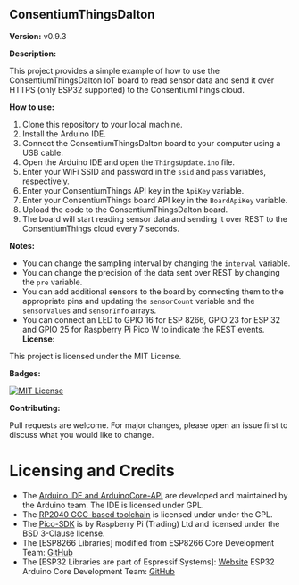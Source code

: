 ## ConsentiumThingsDalton

**Version:** v0.9.3

**Description:**

This project provides a simple example of how to use the ConsentiumThingsDalton IoT board to read sensor data and send it over HTTPS (only ESP32 supported) to the ConsentiumThings cloud.

**How to use:**

1. Clone this repository to your local machine.
2. Install the Arduino IDE.
3. Connect the ConsentiumThingsDalton board to your computer using a USB cable.
4. Open the Arduino IDE and open the `ThingsUpdate.ino` file.
5. Enter your WiFi SSID and password in the `ssid` and `pass` variables, respectively.
6. Enter your ConsentiumThings API key in the `ApiKey` variable.
7. Enter your ConsentiumThings board API key in the `BoardApiKey` variable.
8. Upload the code to the ConsentiumThingsDalton board.
9. The board will start reading sensor data and sending it over REST to the ConsentiumThings cloud every 7 seconds.

**Notes:**

* You can change the sampling interval by changing the `interval` variable.
* You can change the precision of the data sent over REST by changing the `pre` variable.
* You can add additional sensors to the board by connecting them to the appropriate pins and updating the `sensorCount` variable and the `sensorValues` and `sensorInfo` arrays.
* You can connect an LED to GPIO 16 for ESP 8266, GPIO 23 for ESP 32 and GPIO 25 for Raspberry Pi Pico W to indicate the REST events.
**License:**

This project is licensed under the MIT License.

**Badges:**

[![MIT License](https://img.shields.io/badge/license-MIT-blue.svg)](LICENSE)

**Contributing:**

Pull requests are welcome. For major changes, please open an issue first to discuss what you would like to change.

# Licensing and Credits
* The [Arduino IDE and ArduinoCore-API](https://arduino.cc) are developed and maintained by the Arduino team. The IDE is licensed under GPL.
* The [RP2040 GCC-based toolchain](https://github.com/earlephilhower/pico-quick-toolchain) is licensed under under the GPL.
* The [Pico-SDK](https://github.com/raspberrypi/pico-sdk) is by Raspberry Pi (Trading) Ltd and licensed under the BSD 3-Clause license.
* The [ESP8266 Libraries] modified from ESP8266 Core Development Team: [GitHub](https://github.com/esp8266/Arduino)
* The [ESP32 Libraries are part of Espressif Systems]: [Website](https://www.espressif.com/) ESP32 Arduino Core Development Team: [GitHub](https://github.com/espressif/arduino-esp32)
  
